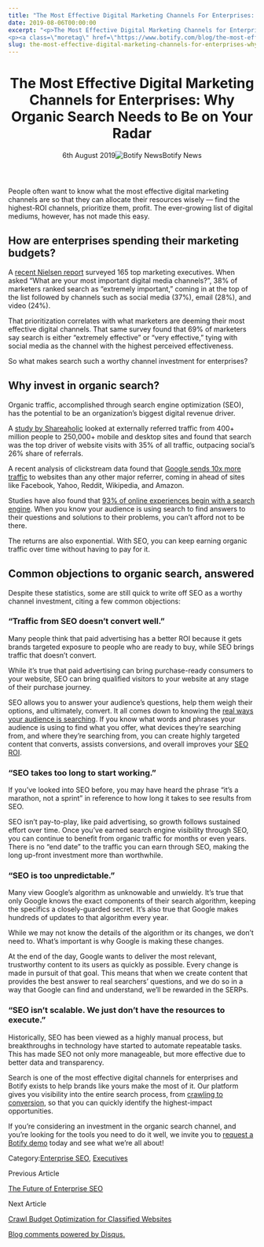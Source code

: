 ```yaml
---
title: "The Most Effective Digital Marketing Channels For Enterprises: Why Organic Search Needs To Be On Your Radar"
date: 2019-08-06T00:00:00
excerpt: "<p>The Most Effective Digital Marketing Channels for Enterprises: Why Organic Search Needs to Be on Your Radar 6th August 2019Botify News People often want to know what the most effective digital marketing channels are so that they can allocate their resources wisely — find the highest-ROI channels, prioritize them, profit. The ever-growing list of digital&hellip; </p>
<p><a class=\"moretag\" href=\"https://www.botify.com/blog/the-most-effective-digital-marketing-channels-for-enterprises-why-organic\">Read the full article</a></p>"
slug: the-most-effective-digital-marketing-channels-for-enterprises-why-organic
---
```


<header class="text-center">
<h1 class="font-internacional font-regular normal text-header-one leading-header-one text-typography-accent-2">The Most Effective Digital Marketing Channels for Enterprises: Why Organic Search Needs to Be on Your Radar</h1>
<div class="flex items-center justify-center my-3"><span class="mr-1 font-internacional font-regular normal text-base leading-none text-typography-primary-lighter">6th August 2019</span><img decoding="async" class="rounded-full w-10 h-10" src="//images.ctfassets.net/tp56mevc46jo/1Z5jpq4BZmvMfhmn1N0izT/8f72b2335778d95ea36306a0403ba46a/Botify-Mark-Web__1_.png" alt="Botify News"><span class="ml-1 font-internacional font-regular normal text-base leading-none text-typography-primary">Botify News</span></div>
</header>
<p>People often want to know what the most effective digital marketing channels are so that they can allocate their resources wisely — find the highest-ROI channels, prioritize them, profit. The ever-growing list of digital mediums, however, has not made this easy.</p>
<h2 id="how-are-enterprises-spending-their-marketing-budgets-">How are enterprises spending their marketing budgets?</h2>
<p>A <a href="https://www.nielsen.com/cmoreport">recent Nielsen report</a> surveyed 165 top marketing executives. When asked &#8220;What are your most important digital media channels?&#8221;, 38% of marketers ranked search as &#8220;extremely important,&#8221; coming in at the top of the list followed by channels such as social media (37%), email (28%), and video (24%).</p>
<p>That prioritization correlates with what marketers are deeming their most effective digital channels. That same survey found that 69% of marketers say search is either &#8220;extremely effective&#8221; or &#8220;very effective,&#8221; tying with social media as the channel with the highest perceived effectiveness.</p>
<p>So what makes search such a worthy channel investment for enterprises?</p>
<h2 id="why-invest-in-organic-search-">Why invest in organic search?</h2>
<p>Organic traffic, accomplished through search engine optimization (SEO), has the potential to be an organization&#8217;s biggest digital revenue driver.</p>
<p>A <a href="https://www.shareaholic.com/blog/search-engine-social-media-traffic-trends-report-2017/">study by Shareaholic</a> looked at externally referred traffic from 400+ million people to 250,000+ mobile and desktop sites and found that search was the top driver of website visits with 35% of all traffic, outpacing social&#8217;s 26% share of referrals.</p>
<p>A recent analysis of clickstream data found that <a href="https://twitter.com/BritneyMuller/status/1129097118658904065">Google sends 10x more traffic</a> to websites than any other major referrer, coming in ahead of sites like Facebook, Yahoo, Reddit, Wikipedia, and Amazon.</p>
<p>Studies have also found that <a href="https://www.imforza.com/blog/8-seo-stats-that-are-hard-to-ignore/">93% of online experiences begin with a search engine</a>. When you know your audience is using search to find answers to their questions and solutions to their problems, you can&#8217;t afford not to be there.</p>
<p>The returns are also exponential. With SEO, you can keep earning organic traffic over time without having to pay for it.</p>
<h2 id="common-objections-to-organic-search-answered">Common objections to organic search, answered</h2>
<p>Despite these statistics, some are still quick to write off SEO as a worthy channel investment, citing a few common objections:</p>
<h3 id="-traffic-from-seo-doesn-t-convert-well-">&#8220;Traffic from SEO doesn&#8217;t convert well.&#8221;</h3>
<p>Many people think that paid advertising has a better ROI because it gets brands targeted exposure to people who are ready to buy, while SEO brings traffic that doesn&#8217;t convert.</p>
<p>While it&#8217;s true that paid advertising can bring purchase-ready consumers to your website, SEO can bring qualified visitors to your website at any stage of their purchase journey.</p>
<p>SEO allows you to answer your audience&#8217;s questions, help them weigh their options, and ultimately, convert. It all comes down to knowing the <a href="https://www.botify.com/botify-keywords">real ways your audience is searching</a>. If you know what words and phrases your audience is using to find what you offer, what devices they&#8217;re searching from, and where they&#8217;re searching from, you can create highly targeted content that converts, assists conversions, and overall improves your <a href="https://www.botify.com/blog/roi-seo">SEO ROI</a>.</p>
<h3 id="-seo-takes-too-long-to-start-working-">&#8220;SEO takes too long to start working.&#8221;</h3>
<p>If you&#8217;ve looked into SEO before, you may have heard the phrase &#8220;it&#8217;s a marathon, not a sprint&#8221; in reference to how long it takes to see results from SEO.</p>
<p>SEO isn&#8217;t pay-to-play, like paid advertising, so growth follows sustained effort over time. Once you&#8217;ve earned search engine visibility through SEO, you can continue to benefit from organic traffic for months or even years. There is no &#8220;end date&#8221; to the traffic you can earn through SEO, making the long up-front investment more than worthwhile.</p>
<h3 id="-seo-is-too-unpredictable-">&#8220;SEO is too unpredictable.&#8221;</h3>
<p>Many view Google&#8217;s algorithm as unknowable and unwieldy. It&#8217;s true that only Google knows the exact components of their search algorithm, keeping the specifics a closely-guarded secret. It&#8217;s also true that Google makes hundreds of updates to that algorithm every year.</p>
<p>While we may not know the details of the algorithm or its changes, we don&#8217;t need to. What&#8217;s important is why Google is making these changes.</p>
<p>At the end of the day, Google wants to deliver the most relevant, trustworthy content to its users as quickly as possible. Every change is made in pursuit of that goal. This means that when we create content that provides the best answer to real searchers&#8217; questions, and we do so in a way that Google can find and understand, we&#8217;ll be rewarded in the SERPs.</p>
<h3 id="-seo-isn-t-scalable-we-just-don-t-have-the-resources-to-execute-">&#8220;SEO isn&#8217;t scalable. We just don&#8217;t have the resources to execute.&#8221;</h3>
<p>Historically, SEO has been viewed as a highly manual process, but breakthroughs in technology have started to automate repeatable tasks. This has made SEO not only more manageable, but more effective due to better data and transparency.</p>
<p>Search is one of the most effective digital channels for enterprises and Botify exists to help brands like yours make the most of it. Our platform gives you visibility into the entire search process, from <a href="https://www.botify.com/botify-methodology">crawling to conversion</a>, so that you can quickly identify the highest-impact opportunities.</p>
<p>If you&#8217;re considering an investment in the organic search channel, and you&#8217;re looking for the tools you need to do it well, we invite you to <a href="https://ww2.botify.com/book-demo-suite/">request a Botify demo</a> today and see what we&#8217;re all about!</p>
<div class="tags leading-big border-t border-b border-brand-quaternary-lighter mt-4"><span class="mr-1 font-roboto font-regular normal text-base leading-none">Category:</span><a class="uppercase text-typography-accent-1" href="/solutions/e-commerce">Enterprise SEO</a>, <a class="uppercase text-typography-accent-1" href="/resources#whitepapers">Executives</a></div>
<footer class="flex justify-center my-5 mx-5">
<div class="mr-1 w-1/2 text-right">
<p><span class="font-internacional font-regular normal text-base leading-none text-typography-primary">Previous Article</span></p>
<p><a class="inline-block mt-2" href="/blog/future-of-enterprise-seo"><span class="font-roboto font-regular normal text-base leading-none text-typography-accent-4">The Future of Enterprise SEO</span></a></p>
</div>
<div class="ml-1 w-1/2">
<p><span class="font-internacional font-regular normal text-base leading-none text-typography-primary">Next Article</span></p>
<p><a class="inline-block mt-2" href="/blog/crawl-budget-optimization-for-classified-websites"><span class="font-roboto font-regular normal text-base leading-none text-typography-accent-4">Crawl Budget Optimization for Classified Websites</span></a></p>
</div>
</footer>
<div title="The Most Effective Digital Marketing Channels for Enterprises: Why Organic Search Needs to Be on Your Radar">
<div id="disqus_thread_old"></div>
<p><a class="dsq-brlink" href="http://disqus.com">Blog comments powered by <span class="logo-disqus">Disqus</span>.</a></p>
</div>
